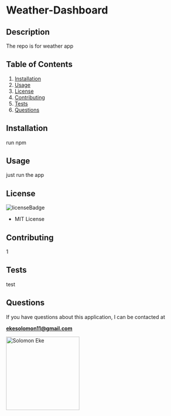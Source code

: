 
# Weather-Dashboard

## Description
The repo is for weather app

## Table of Contents
1. [Installation](#installation)
2. [Usage](#usage)
3. [License](#license)
4. [Contributing](#contributing)
5. [Tests](#tests)
6. [Questions](#questions)

## Installation
<p id='installation'></p>

  run npm

## Usage
<p id='usage'></p>

  just run the app

## License
<p id='license'></p>

<img alt='licenseBadge' src='https://img.shields.io/badge/License-MIT License-BLUE'>
  
- MIT License

## Contributing
<p id='contributing'></p>

  1

## Tests
<p id='tests'></p>

  test

## Questions
<p id='questions'></p>

If you have questions about this application, I can be contacted at 
  
**ekesolomon11@gmail.com**

<img src="https://avatars1.githubusercontent.com/u/52632968?v=4" alt="Solomon Eke" style='width: 200px; height: 200px;'>

